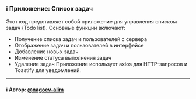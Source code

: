 ### ℹ️ Приложение: Список задач

Этот код представляет собой приложение для управления списком задач (Todo list).
Основные функции включают:
- Получение списка задач и пользователей с сервера
- Отображение задач и пользователей в интерфейсе
- Добавление новых задач
- Изменение статуса выполнения задач
- Удаление задач
Приложение использует axios для HTTP-запросов и Toastify для уведомлений.

-----
#### ℹ️ Автор: [@nagoev-alim](https://github.com/nagoev-alim)

